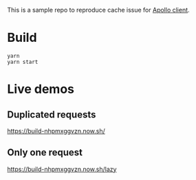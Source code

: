 This is a sample repo to reproduce cache issue for [Apollo client](https://github.com/apollographql/apollo-client).

# Build
```shell
yarn
yarn start
```

# Live demos
## Duplicated requests
https://build-nhpmxggvzn.now.sh/

## Only one request
https://build-nhpmxggvzn.now.sh/lazy
